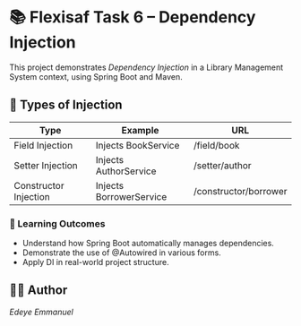 # 📚 Flexisaf Task 6 – Dependency Injection

This project demonstrates *Dependency Injection* in a Library Management System context, using Spring Boot and Maven.

## 💉 Types of Injection
| Type | Example | URL |
|------|----------|------|
| Field Injection | Injects BookService | /field/book |
| Setter Injection | Injects AuthorService | /setter/author |
| Constructor Injection | Injects BorrowerService | /constructor/borrower |

### 🧠 Learning Outcomes
- Understand how Spring Boot automatically manages dependencies.
- Demonstrate the use of @Autowired in various forms.
- Apply DI in real-world project structure.

## 👨‍💻 Author
*Edeye Emmanuel*
